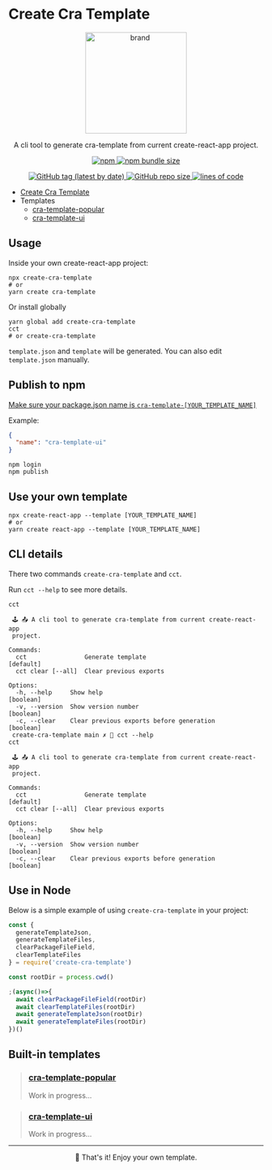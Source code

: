 # Create Cra Template

<p align="center">
  <img width="200" src="https://i.postimg.cc/RFkYXs3B/Dayflow-Black-Cat.png" alt="brand">
</p>

<p align="center">
A cli tool to generate cra-template from current create-react-app project.
</p>

<p align="center">
  <a href="https://www.npmjs.com/package/create-cra-template">
    <img alt="npm" src="https://img.shields.io/npm/v/create-cra-template?color=slateblue&label=create-cra-template&logo=npm&style=for-the-badge">
    <img alt="npm bundle size" src="https://img.shields.io/bundlephobia/minzip/create-cra-template?color=palegreen&style=for-the-badge">
  </a>
</p>
<p align="center">
  <a href="https://github.com/iamyoki/create-cra-template">
    <img alt="GitHub tag (latest by date)" src="https://img.shields.io/github/v/tag/iamyoki/create-cra-template?color=royalblue&label=github&logo=github&style=for-the-badge">
    <img alt="GitHub repo size" src="https://img.shields.io/github/repo-size/iamyoki/create-cra-template?color=violet&style=for-the-badge">
    <img alt="lines of code" src="https://img.shields.io/tokei/lines/github/iamyoki/create-cra-template?color=gold&style=for-the-badge">
  </a>
</p>

- [Create Cra Template](./packages/create-cra-template)
- Templates
  - [cra-template-popular](./packages/templates/cra-template-popular)
  - [cra-template-ui](./packages/templates/cra-template-ui)

## Usage

Inside your own create-react-app project:

```shell
npx create-cra-template
# or
yarn create cra-template
```

Or install globally

```shell
yarn global add create-cra-template
cct
# or create-cra-template
```

`template.json` and `template` will be generated. You can also edit `template.json` manually.

## Publish to npm

[Make sure your package.json name is `cra-template-[YOUR_TEMPLATE_NAME]`](https://create-react-app.dev/docs/custom-templates#building-a-template)

Example:

```json
{
  "name": "cra-template-ui"
}
```

```shell
npm login
npm publish
```

## Use your own template

```shell
npx create-react-app --template [YOUR_TEMPLATE_NAME]
# or
yarn create react-app --template [YOUR_TEMPLATE_NAME]
```

## CLI details

There two commands `create-cra-template` and `cct`.

Run `cct --help` to see more details.

```shell
cct

 🕹 📤 A cli tool to generate cra-template from current create-react-app
 project.

Commands:
  cct                Generate template                                 [default]
  cct clear [--all]  Clear previous exports

Options:
  -h, --help     Show help                                             [boolean]
  -v, --version  Show version number                                   [boolean]
  -c, --clear    Clear previous exports before generation              [boolean]
 create-cra-template main ✗  cct --help
cct

 🕹 📤 A cli tool to generate cra-template from current create-react-app
 project.

Commands:
  cct                Generate template                                 [default]
  cct clear [--all]  Clear previous exports

Options:
  -h, --help     Show help                                             [boolean]
  -v, --version  Show version number                                   [boolean]
  -c, --clear    Clear previous exports before generation              [boolean]
```

## Use in Node

Below is a simple example of using `create-cra-template` in your project:

```js
const {
  generateTemplateJson,
  generateTemplateFiles,
  clearPackageFileField,
  clearTemplateFiles
} = require('create-cra-template')

const rootDir = process.cwd()

;(async()=>{
  await clearPackageFileField(rootDir)
  await clearTemplateFiles(rootDir)
  await generateTemplateJson(rootDir)
  await generateTemplateFiles(rootDir)
})()
```

## Built-in templates

> ### [cra-template-popular](./packages/templates/cra-template-popular)
>
> Work in progress...

> ### [cra-template-ui](./packages/templates/cra-template-ui)
>
> Work in progress...

---

<p align="center">🎉 That's it! Enjoy your own template.</p>

